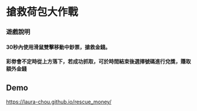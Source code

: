 # 搶救荷包大作戰
### 遊戲說明
#### 30秒內使用滑鼠雙擊移動中鈔票，搶救金錢。
#### 彩劵會不定時從上方落下，若成功抓取，可於時間結束後選擇號碼進行兌獎，賺取額外金錢
## Demo
https://laura-chou.github.io/rescue_money/